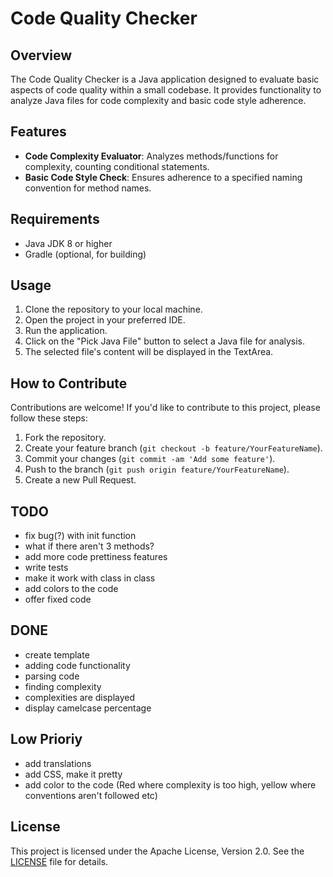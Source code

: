 # Code Quality Checker

## Overview
The Code Quality Checker is a Java application designed to evaluate basic aspects of code quality within a small codebase. It provides functionality to analyze Java files for code complexity and basic code style adherence.

## Features
- **Code Complexity Evaluator**: Analyzes methods/functions for complexity, counting conditional statements.
- **Basic Code Style Check**: Ensures adherence to a specified naming convention for method names.

## Requirements
- Java JDK 8 or higher
- Gradle (optional, for building)

## Usage
1. Clone the repository to your local machine.
2. Open the project in your preferred IDE.
3. Run the application.
4. Click on the "Pick Java File" button to select a Java file for analysis.
5. The selected file's content will be displayed in the TextArea.

## How to Contribute
Contributions are welcome! If you'd like to contribute to this project, please follow these steps:
1. Fork the repository.
2. Create your feature branch (`git checkout -b feature/YourFeatureName`).
3. Commit your changes (`git commit -am 'Add some feature'`).
4. Push to the branch (`git push origin feature/YourFeatureName`).
5. Create a new Pull Request.

## TODO
- fix bug(?) with init function
- what if there aren't 3 methods?
- add more code prettiness features
- write tests
- make it work with class in class
- add colors to the code
- offer fixed code

## DONE
- create template
- adding code functionality
- parsing code
- finding complexity
- complexities are displayed
- display camelcase percentage

## Low Prioriy
- add translations
- add CSS, make it pretty
- add color to the code (Red where complexity is too high, yellow where conventions aren't followed etc)

  
## License
This project is licensed under the Apache License, Version 2.0. See the [LICENSE](LICENSE) file for details.

